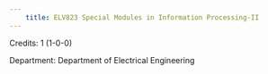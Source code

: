 ```yaml
---
    title: ELV823 Special Modules in Information Processing-II
---
```

Credits: 1 (1-0-0)

Department: Department of Electrical Engineering

